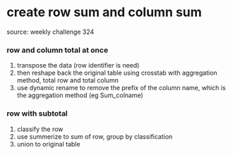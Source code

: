 # create row sum and column sum

source: weekly challenge 324

### row and column total at once

1. transpose the data (row identifier is need)
2. then reshape back the original table using crosstab with aggregation method, total row and total column
3. use dynamic rename to remove the prefix of the column name, which is the aggregation method (eg Sum_colname)

### row with subtotal

1. classify the row
2. use summerize to sum of row, group by classification
3. union to original table
